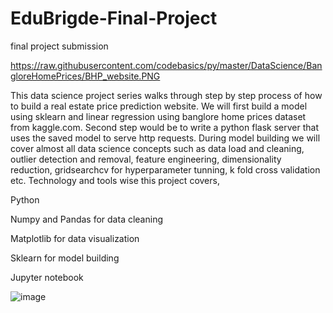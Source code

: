 # EduBrigde-Final-Project
final project submission

https://raw.githubusercontent.com/codebasics/py/master/DataScience/BangloreHomePrices/BHP_website.PNG

This data science project series walks through step by step process of how to build a real estate price prediction website. We will first build a model using sklearn and linear regression using banglore home prices dataset from kaggle.com. Second step would be to write a python flask server that uses the saved model to serve http requests. During model building we will cover almost all data science concepts such as data load and cleaning, outlier detection and removal, feature engineering, dimensionality reduction, gridsearchcv for hyperparameter tunning, k fold cross validation etc. Technology and tools wise this project covers,



Python

Numpy and Pandas for data cleaning

Matplotlib for data visualization

Sklearn for model building

Jupyter notebook


![image](https://user-images.githubusercontent.com/105513346/185574731-1403fbe9-c040-4917-9ed3-77bad1136a2d.png)
